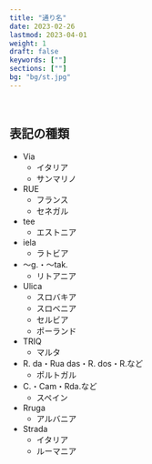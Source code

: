 ```yaml
---
title: "通り名"
date: 2023-02-26
lastmod: 2023-04-01
weight: 1
draft: false
keywords: [""]
sections: [""]
bg: "bg/st.jpg"
---
```


<br />

## 表記の種類

<div class="main-description">
<ul>
    <li>Via
        <ul>
            <li>イタリア</li>
            <li>サンマリノ</li>
        </ul>
    </li>
    <li>RUE
        <ul>
            <li>フランス</li>
            <li>セネガル</li>
        </ul>
    </li>
    <li>tee
        <ul>
            <li>エストニア</li>
        </ul>
    </li>
    <li>iela
        <ul>
            <li>ラトビア</li>
        </ul>
    </li>
    <li>～g.・～tak.
        <ul>
            <li>リトアニア</li>
        </ul>
    </li>
    <li>Ulica
        <ul>
            <li>スロバキア</li>
            <li>スロベニア</li>
            <li>セルビア</li>
            <li>ポーランド</li>
        </ul>
    </li>
    <li>TRIQ
        <ul>
            <li>マルタ</li>
        </ul>
    </li>
    <li>R. da・Rua das・R. dos・R.など
        <ul>
            <li>ポルトガル</li>
        </ul>
    </li>
    <li>C.・Cam・Rda.など
        <ul>
            <li>スペイン</li>
        </ul>
    </li>
    <li>Rruga
        <ul>
            <li>アルバニア</li>
        </ul>
    </li>
    <li>Strada
        <ul>
            <li>イタリア</li>
            <li>ルーマニア</li>
        </ul>
    </li>
</ul>
</div>
